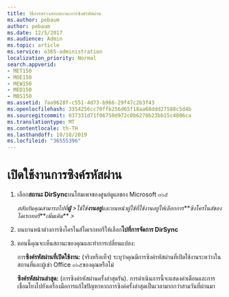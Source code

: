 ```yaml
---
title: วิธีการตรวจสอบสถานะการซิงค์รหัสผ่าน
ms.author: pebaum
author: pebaum
ms.date: 12/5/2017
ms.audience: Admin
ms.topic: article
ms.service: o365-administration
localization_priority: Normal
search.appverid:
- MET150
- MOE150
- MEW150
- MED150
- MBS150
ms.assetid: 7aa9628f-c551-4d73-b966-29f47c2b3f43
ms.openlocfilehash: 3354256cc70ffb256d65f18aa68ddd27588c5d4b
ms.sourcegitcommit: 037331d71f06750d972c0b6278b23bb15c4806ca
ms.translationtype: MT
ms.contentlocale: th-TH
ms.lasthandoff: 10/18/2019
ms.locfileid: "36555396"
---
```

# <a name="enable-password-sync"></a>เปิดใช้งานการซิงค์รหัสผ่าน

1.  เลือก**สถานะ DirSync**บนโฮมเพจของศูนย์ดูแลของ Microsoft ๓๖๕ 
    
     *สลับกันคุณสามารถไปที่**ผู้** \>ใช้ใช้**งานอยู่**และบนหน้าผู้ใช้ที่ใช้งานอยู่ให้เลือกการ**ซิงโครไนส์ของไดเรกทอรี****เพิ่มเติม** \>* 
    
2. บนบานหน้าต่างการซิงโครไนส์ไดเรกทอรีให้เลือก**ไปที่การจัดการ DirSync** 
    
3. ตอนนี้คุณจะเห็นสถานะของคุณและทำการเปลี่ยนแปลง:
    
    การ**ซิงค์รหัสผ่านที่เปิดใช้งาน:** (จริงหรือเท็จ) ระบุว่าคุณมีการซิงค์รหัสผ่านที่เปิดใช้งานระหว่างในสถานที่และผู้เช่า Office ๓๖๕ของคุณหรือไม่ 
    
    **ซิงค์รหัสผ่านล่าสุด:** (การซิงค์รหัสผ่านครั้งล่าสุดรัน). การดำเนินการนี้จะแสดงคำเตือนและการเชื่อมโยงไปยังเครื่องมือการแก้ไขปัญหาหากการซิงค์ครั้งล่าสุดเป็นเวลามากกว่าสามวันที่ผ่านมา 
    

